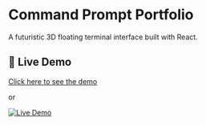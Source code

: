 # Command Prompt Portfolio

A futuristic 3D floating terminal interface built with React.

## 🚀 Live Demo

[Click here to see the demo](https://cmd-portfolio-eight.vercel.app/)

or

[![Live Demo]([https://img.shields.io/badge/Live%20Demo-Visit-blue?style=for-the-badge)](https://your-vercel-project-name.vercel.app](https://cmd-portfolio-eight.vercel.app/))
